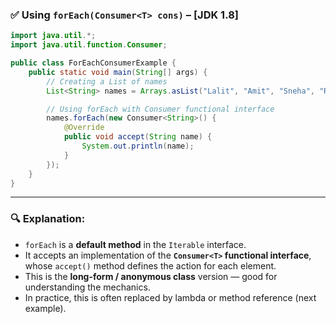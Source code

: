 ### ✅ **Using `forEach(Consumer<T> cons)` – \[JDK 1.8]**

```java
import java.util.*;
import java.util.function.Consumer;

public class ForEachConsumerExample {
    public static void main(String[] args) {
        // Creating a List of names
        List<String> names = Arrays.asList("Lalit", "Amit", "Sneha", "Ravi");

        // Using forEach with Consumer functional interface
        names.forEach(new Consumer<String>() {
            @Override
            public void accept(String name) {
                System.out.println(name);
            }
        });
    }
}
```

---

### 🔍 **Explanation:**

* `forEach` is a **default method** in the `Iterable` interface.
* It accepts an implementation of the **`Consumer<T>` functional interface**, whose `accept()` method defines the action for each element.
* This is the **long-form / anonymous class** version — good for understanding the mechanics.
* In practice, this is often replaced by lambda or method reference (next example).
